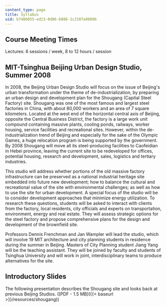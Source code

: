 ```yaml
---
content_type: page
title: Syllabus
uid: b7486055-ed13-0d86-6886-1c2107a0609b
---
```


Course Meeting Times
--------------------

Lectures: 6 sessions / week, 8 to 12 hours / session

MIT-Tsinghua Beijing Urban Design Studio, Summer 2008
-----------------------------------------------------

In 2008, the Beijing Urban Design Studio will focus on the issue of Beijing's urban transformation under the theme of de-industrialization, by preparing an urban design and development plan for the Shougang (Capital Steel Factory) site. Shougang was one of the most famous and largest steel factories in China, with about 80,000 workers and an area of 7 square kilometers. Located at the west end of the horizontal central axis of Beijing, opposite the Central Business District, the factory is a large work unit compound containing massive plants, cooling ponds, railways, worker housing, service facilities and recreational sites. However, within the de-industrialization trend of Beijing and especially for the sake of the Olympic Games, a huge relocation program is being supported by the government. By 2008 Shougang will move all its steel-producing facilities to Caofeidian in Hebei province, leaving the current site to be redeveloped for offices, potential housing, research and development, sales, logistics and tertiary industries.

This studio will address whether portions of the old massive factory infrastructure can be preserved as a national industrial heritage site embedded into future new development; how to balance the cultural and recreational value of the site with environmental challenges; as well as how to use the site for urban development. A special focus of the studio will be to consider development approaches that minimize energy utilization. To research these questions, students will be asked to interact with clients from the factory, local residents, city officials and experts on transportation, environment, energy and real estate. They will assess strategic options for the steel factory and propose comprehensive plans for the design and development of the brownfield site.

Professors Dennis Frenchman and Jan Wampler will lead the studio, which will involve 19 MIT architecture and city planning students in residence during the summer in Beijing. Masters of City Planning student Jiang Yang will be the teaching assistant. They will be joined by faculty and students of Tsinghua University and will work in joint, interdisciplinary teams to produce alternatives for the site.

Introductory Slides
-------------------

The following presentation describes the Shougang site and looks back at previous Beijing Studios. ([PDF - 1.5 MB]({{< baseurl >}}/resources/shougang))